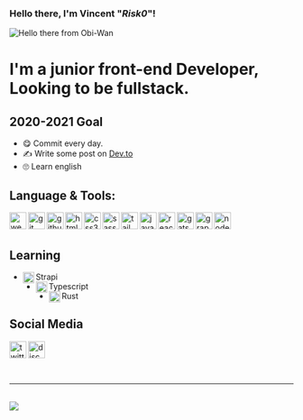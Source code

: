 ### Hello there, I'm Vincent "_Risk0_"!

<img  align="center" src="https://raw.githubusercontent.com/Vincent-Risk0/Vincent-Risk0/master/asset/obi-wan.gif" alt="Hello there from Obi-Wan"/>

# I'm a junior front-end Developer, Looking to be fullstack.

## 2020-2021 Goal
* 😋️ Commit every day.
* ✍ ️Write some post on [Dev.to](https://dev.to/)
* 🙄️ Learn english

## Language & Tools:
<img width="30" align="left" src="https://raw.githubusercontent.com/Vincent-Risk0/Vincent-Risk0/dec1138628daa19421a11a045fb13a796c555be2/asset/webstorm.svg" alt="webstorm"/>
<img width="30" align="left" src="https://raw.githubusercontent.com/Vincent-Risk0/Vincent-Risk0/dec1138628daa19421a11a045fb13a796c555be2/asset/git.svg" alt="git"/>
<img width="30" align="left" src="https://raw.githubusercontent.com/Vincent-Risk0/Vincent-Risk0/dec1138628daa19421a11a045fb13a796c555be2/asset/github.svg" alt="github"/>
<img width="30" align="left" src="https://raw.githubusercontent.com/Vincent-Risk0/Vincent-Risk0/dec1138628daa19421a11a045fb13a796c555be2/asset/html5.svg" alt="html5"/>
<img width="30" align="left" src="https://raw.githubusercontent.com/Vincent-Risk0/Vincent-Risk0/dec1138628daa19421a11a045fb13a796c555be2/asset/css3.svg" alt="css3"/>
<img width="30" align="left" src="https://raw.githubusercontent.com/Vincent-Risk0/Vincent-Risk0/dec1138628daa19421a11a045fb13a796c555be2/asset/sass.svg" alt="sass"/>
<img width="30" align="left" src="https://raw.githubusercontent.com/Vincent-Risk0/Vincent-Risk0/dec1138628daa19421a11a045fb13a796c555be2/asset/tailwindcss.svg" alt="tailwindcss"/>
<img width="30" align="left" src="https://raw.githubusercontent.com/Vincent-Risk0/Vincent-Risk0/dec1138628daa19421a11a045fb13a796c555be2/asset/javascript.svg" alt="javascript"/>
<img width="30" align="left" src="https://raw.githubusercontent.com/Vincent-Risk0/Vincent-Risk0/dec1138628daa19421a11a045fb13a796c555be2/asset/react.svg" alt="react"/>
<img width="30" align="left" src="https://raw.githubusercontent.com/Vincent-Risk0/Vincent-Risk0/dec1138628daa19421a11a045fb13a796c555be2/asset/gatsby.svg" alt="gatsby"/>
<img width="30" align="left" src="https://raw.githubusercontent.com/Vincent-Risk0/Vincent-Risk0/dec1138628daa19421a11a045fb13a796c555be2/asset/graphql.svg" alt="graphql"/>
<img width="30" align="left" src="https://raw.githubusercontent.com/Vincent-Risk0/Vincent-Risk0/dec1138628daa19421a11a045fb13a796c555be2/asset/node-dot-js.svg" alt="node-dot-js"/>

<br/>
<br/>

## Learning

* <img width="20" align="left" src="https://raw.githubusercontent.com/Vincent-Risk0/Vincent-Risk0/dec1138628daa19421a11a045fb13a796c555be2/asset/strapi.svg" alt="Strapi"/> Strapi
* <img width="20" align="left" src="https://raw.githubusercontent.com/Vincent-Risk0/Vincent-Risk0/dec1138628daa19421a11a045fb13a796c555be2/asset/typescript.svg" alt="Typescript"/> Typescript
* <img width="20" align="left" src="https://raw.githubusercontent.com/Vincent-Risk0/Vincent-Risk0/dec1138628daa19421a11a045fb13a796c555be2/asset/rust.svg" alt="Rust"/> Rust


## Social Media

[<img width="30" align="" src="https://raw.githubusercontent.com/Vincent-Risk0/Vincent-Risk0/dec1138628daa19421a11a045fb13a796c555be2/asset/discord.svg" alt="discord"/>](https://discord.gg/rNP387d)
[<img width="30" align="left" src="https://raw.githubusercontent.com/Vincent-Risk0/Vincent-Risk0/dec1138628daa19421a11a045fb13a796c555be2/asset/twitter.svg" alt="twitter"/>](https://twitter.com/Vincent_Risk0)

<br/>

---

<img align="left" src="https://github-readme-stats.anuraghazra1.vercel.app/api?username=vincent-risk0&show_icons=true&include_all_commits=true&theme=radical" alt=""/>
<br/>
<img align="left" src="https://github-readme-stats.anuraghazra1.vercel.app/api/top-langs/?username=vincent-risk0&layout=compact&theme=radical" />


